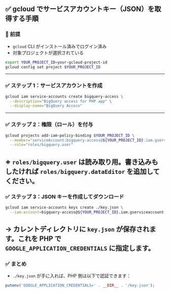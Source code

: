 ## ✅ gcloud でサービスアカウントキー（JSON）を取得する手順
### 🔧 前提
* `gcloud` CLI がインストール済みでログイン済み
* 対象プロジェクトが選択されている
```sh
export YOUR_PROJECT_ID=your-gcloud-project-id
gcloud config set project $YOUR_PROJECT_ID
```
---
### ✅ ステップ 1：サービスアカウントを作成
```sh
gcloud iam service-accounts create bigquery-access \
  --description="BigQuery access for PHP app" \
  --display-name="BigQuery Access"
```
---
### ✅ ステップ 2：権限（ロール）を付与
```sh
gcloud projects add-iam-policy-binding $YOUR_PROJECT_ID \
  --member="serviceAccount:bigquery-access@${YOUR_PROJECT_ID}.iam.gserviceaccount.com" \
  --role="roles/bigquery.user"
```
※ `roles/bigquery.user` は読み取り用。書き込みもしたければ `roles/bigquery.dataEditor` を追加してください。
---
### ✅ ステップ 3：JSON キーを作成してダウンロード
```sh
gcloud iam service-accounts keys create ./key.json \
  --iam-account=bigquery-access@${YOUR_PROJECT_ID}.iam.gserviceaccount.com
```
→ カレントディレクトリに `key.json` が保存されます。これを PHP で `GOOGLE_APPLICATION_CREDENTIALS` に指定します。
---
### ✅ まとめ
* `./key.json` が手に入れば、PHP 側は以下で認証できます：
```php
putenv('GOOGLE_APPLICATION_CREDENTIALS=' . __DIR__ . '/key.json');
```
